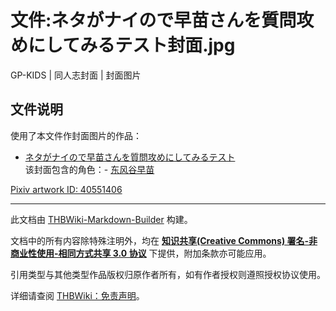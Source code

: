 # 文件:ネタがナイので早苗さんを質問攻めにしてみるテスト封面.jpg

<!-- source html: G:\repos\THBWiki-Markdown-Builder\THBWikiMarkdown\Temp\file\8\8f\ns6%3A%E3%83%8D%E3%82%BF%E3%81%8C%E3%83%8A%E3%82%A4%E3%81%AE%E3%81%A7%E6%97%A9%E8%8B%97%E3%81%95%E3%82%93%E3%82%92%E8%B3%AA%E5%95%8F%E6%94%BB%E3%82%81%E3%81%AB%E3%81%97%E3%81%A6%E3%81%BF%E3%82%8B%E3%83%86%E3%82%B9%E3%83%88%E5%B0%81%E9%9D%A2%2Ejpg.html -->

GP-KIDS | 同人志封面 | 封面图片


## 文件说明
  
使用了本文件作封面图片的作品：
  

- [ネタがナイので早苗さんを質問攻めにしてみるテスト](./ネタがナイので早苗さんを質問攻めにしてみるテスト.md)  
该封面包含的角色：- [东风谷早苗](./东风谷早苗.md)

  
[Pixiv artwork ID: 40551406](https://www.pixiv.net/artworks/40551406)
  





---

此文档由 [THBWiki-Markdown-Builder](https://github.com/Delsin-Yu/THBWiki-Markdown-Builder) 构建。

文档中的所有内容除特殊注明外，均在 [**知识共享(Creative Commons) 署名-非商业性使用-相同方式共享 3.0 协议**](https://creativecommons.org/licenses/by-sa/3.0/deed.zh-hans) 下提供，附加条款亦可能应用。

引用类型与其他类型作品版权归原作者所有，如有作者授权则遵照授权协议使用。

详细请查阅 [THBWiki：免责声明](https://thbwiki.cc/THBWiki:%E5%85%8D%E8%B4%A3%E5%A3%B0%E6%98%8E)。

